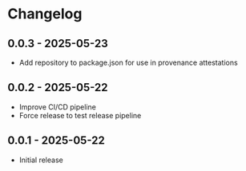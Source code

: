 # Changelog

## 0.0.3 - 2025-05-23

- Add repository to package.json for use in provenance attestations

## 0.0.2 - 2025-05-22

- Improve CI/CD pipeline
- Force release to test release pipeline

## 0.0.1 - 2025-05-22

- Initial release
